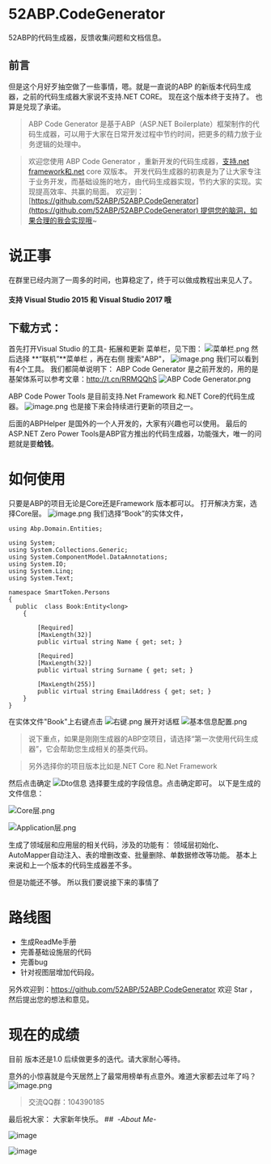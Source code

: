 # 52ABP.CodeGenerator
52ABP的代码生成器，反馈收集问题和文档信息。
## 前言

但是这个月好歹抽空做了一些事情，嗯。就是一直说的ABP 的新版本代码生成器，之前的代码生成器大家说不支持.NET CORE。
现在这个版本终于支持了。
也算是兑现了承诺。
> ABP Code Generator 是基于ABP（ASP.NET Boilerplate）框架制作的代码生成器，可以用于大家在日常开发过程中节约时间，把更多的精力放于业务逻辑的处理中。 

> 欢迎您使用 ABP Code Generator ，重新开发的代码生成器，[支持.net framework和.net](http://xn--framework-yw9o.net/) core 双版本。
开发代码生成器的初衷是为了让大家专注于业务开发，而基础设施的地方，由代码生成器实现，节约大家的实现。实现提高效率、共赢的局面。 欢迎到：[https://github.com/52ABP/52ABP.CodeGenerator](https://github.com/52ABP/52ABP.CodeGenerator) 提供您的脑洞，如果合理的我会实现哦~


# 说正事

在群里已经内测了一周多的时间，也算稳定了，终于可以做成教程出来见人了。
#### 支持 Visual Studio 2015 和 Visual Studio 2017 哦
## 下载方式：
首先打开Visual Studio 的工具- 拓展和更新 菜单栏，见下图：
![菜单栏.png](http://upload-images.jianshu.io/upload_images/1979022-9e9af10a566e0b3c.png?imageMogr2/auto-orient/strip%7CimageView2/2/w/1240)
然后选择 **“联机”**菜单栏 ，再在右侧 搜索"ABP"，
![image.png](http://upload-images.jianshu.io/upload_images/1979022-53a6a30af23e4d6d.png?imageMogr2/auto-orient/strip%7CimageView2/2/w/1240)
我们可以看到有4个工具。
我们都简单说明下：
ABP Code Generator 是之前开发的，用的是基架体系可以参考文章：http://t.cn/RRMQQhS
![ABP Code Generator.png](http://upload-images.jianshu.io/upload_images/1979022-eedee2ec9463687d.png?imageMogr2/auto-orient/strip%7CimageView2/2/w/1240)

ABP Code Power Tools 是目前支持.Net Framework 和.NET Core的代码生成器。
![image.png](http://upload-images.jianshu.io/upload_images/1979022-39b2a8f1c1ffb1b7.png?imageMogr2/auto-orient/strip%7CimageView2/2/w/1240)
也是接下来会持续进行更新的项目之一。

后面的ABPHelper 是国外的一个人开发的，大家有兴趣也可以使用。
最后的ASP.NET Zero Power Tools是ABP官方推出的代码生成器，功能强大，唯一的问题就是要**给钱**。

# 如何使用
只要是ABP的项目无论是Core还是Framework 版本都可以。
打开解决方案，选择Core层。
![image.png](http://upload-images.jianshu.io/upload_images/1979022-8d29b2684ea52597.png?imageMogr2/auto-orient/strip%7CimageView2/2/w/1240)
我们选择“Book”的实体文件，
```
using Abp.Domain.Entities;

using System;
using System.Collections.Generic;
using System.ComponentModel.DataAnnotations;
using System.IO;
using System.Linq;
using System.Text;

namespace SmartToken.Persons
{
  public  class Book:Entity<long>
    {
       
        [Required]
        [MaxLength(32)]
        public virtual string Name { get; set; }

        [Required]
        [MaxLength(32)]
        public virtual string Surname { get; set; }

        [MaxLength(255)]
        public virtual string EmailAddress { get; set; }
    }
}
```
在实体文件"Book"上右键点击
![右键.png](http://upload-images.jianshu.io/upload_images/1979022-2ff312fa3c86b67d.png?imageMogr2/auto-orient/strip%7CimageView2/2/w/1240)
展开对话框
![基本信息配置.png](http://upload-images.jianshu.io/upload_images/1979022-0bd77cd646bee086.png?imageMogr2/auto-orient/strip%7CimageView2/2/w/1240)

> 说下重点，如果是刚刚生成器的ABP空项目，请选择“第一次使用代码生成器”，它会帮助您生成相关的基类代码。

>另外选择你的项目版本比如是.NET Core 和.Net Framework  

然后点击确定
![Dto信息](http://upload-images.jianshu.io/upload_images/1979022-8bec982f44295d23.png?imageMogr2/auto-orient/strip%7CimageView2/2/w/1240)
选择要生成的字段信息。点击确定即可。
以下是生成的文件信息：

![Core层.png](http://upload-images.jianshu.io/upload_images/1979022-b1907fd6b1079d37.png?imageMogr2/auto-orient/strip%7CimageView2/2/w/1240)

![Application层.png](http://upload-images.jianshu.io/upload_images/1979022-7d2821eec448df6d.png?imageMogr2/auto-orient/strip%7CimageView2/2/w/1240)

生成了领域层和应用层的相关代码，涉及的功能有：
领域层初始化、AutoMapper自动注入、表的增删改查、批量删除、单数据修改等功能。
基本上来说和上一个版本的代码生成器差不多。

但是功能还不够。
所以我们要说接下来的事情了

 

# 路线图
 - 生成ReadMe手册
- 完善基础设施层的代码
- 完善bug
- 针对视图层增加代码段。

另外欢迎到：https://github.com/52ABP/52ABP.CodeGenerator
欢迎 Star ，然后提出您的想法和意见。

# 现在的成绩
目前 版本还是1.0 后续做更多的迭代。请大家耐心等待。

意外的小惊喜就是今天居然上了最常用榜单有点意外。难道大家都去过年了吗？
![image.png](http://upload-images.jianshu.io/upload_images/1979022-a22cd2db19e701e4.png?imageMogr2/auto-orient/strip%7CimageView2/2/w/1240)

> 交流QQ群：104390185



最后祝大家：
大家新年快乐。
##  -*About Me-*

![image](http://upload-images.jianshu.io/upload_images/1979022-9e2bbb5c0bca57f2?imageMogr2/auto-orient/strip%7CimageView2/2/w/1240)




![image](http://upload-images.jianshu.io/upload_images/1979022-bd2643389761d9ef?imageMogr2/auto-orient/strip%7CimageView2/2/w/1240)



